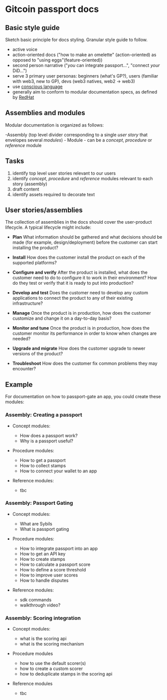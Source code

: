 
# Gitcoin passport docs

## Basic style guide

Sketch basic principle for docs styling. Granular style guide to follow.

- active voice
- action-oriented docs ("how to make an omelette" (action-oriented) as opposed to "using eggs"(feature-oriented))
- second person narrative ("*you* can integrate passport...", "connect *your* DiD...")
- serve 3 primary user personas: beginners (what's GP?), users (familiar with web3, new to GP), devs (web3 natives, web2 -> web3)
- use [conscious language](https://github.com/conscious-lang/conscious-lang-docs)
- generally aim to conform to modular documentation specs, as defined by [RedHat](https://redhat-documentation.github.io/modular-docs/)


## Assemblies and modules

Modular documentation is organized as follows:

-Assembly (top level divider corresponding to a single *user story* that envelopes several *modules*)
    - Module - can be a *concept*, *procedure* or *reference* module


## Tasks

1) identify top level user stories relevant to our users
2) identify *concept*, *procedure* and *reference* modules relevant to each story (assembly)
3) draft content
4) identify assets required to decorate text


## User stories/assemblies

The collection of assemblies in the docs should cover the user-product lifecycle. A typical lifecycle might include:

- **Plan**
What information should be gathered and what decisions should be made (for example, design/deployment) before the customer can start installing the product?

- **Install**
How does the customer install the product on each of the supported platforms?

- **Configure and verify**
After the product is installed, what does the customer need to do to configure it to work in their environment? How do they test or verify that it is ready to put into production?

- **Develop and test**
Does the customer need to develop any custom applications to connect the product to any of their existing infrastructure?

- **Manage**
Once the product is in production, how does the customer customize and change it on a day-to-day basis?

- **Monitor and tune**
Once the product is in production, how does the customer monitor its performance in order to know when changes are needed?

- **Upgrade and migrate**
How does the customer upgrade to newer versions of the product?

- **Troubleshoot**
How does the customer fix common problems they may encounter?



## Example

For documentation on how to passport-gate an app, you could create these modules:

### Assembly: Creating a passport

- Concept modules:

    - How does a passport work?
    - Why is a passport useful?

- Procedure modules:

    - How to get a passport
    - How to collect stamps
    - How to connect your wallet to an app


- Reference modules:
  
    - tbc


### Assembly: Passport Gating

- Concept modules:

    - What are Sybils
    - What is passport gating

- Procedure modules:

    - How to integrate passport into an app
    - How to get an API key
    - How to create stamps
    - How to calculate a passport score
    - How to define a score threshold
    - How to improve user scores
    - How to handle disputes

- Reference modules:
  
    - sdk commands
    - walkthrough video?


### Assembly: Scoring integration

- Concept modules:
  
    - what is the scoring api
    - what is the scoring mechanism

- Procedure modules

    - how to use the default scorer(s)
    - how to create a custom scorer
    - how to deduplicate stamps in the scoring api

- Reference modules
    - tbc


